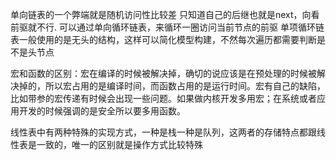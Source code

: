单向链表的一个弊端就是随机访问性比较差
只知道自己的后继也就是next，向看前驱就不行.
可以通过单向循环链表，来循环一圈访问当前节点的前驱
单项循环链表一般使用的是无头的结构，这样可以简化模型构建，不然每次遍历都需要判断是不是头节点

宏和函数的区别：宏在编译的时候被解决掉，确切的说应该是在预处理的时候被解决掉的，所以宏占用的是编译时间，而函数占用的是运行时间。宏有自己的缺陷，比如带参的宏传递有时候会出现一些问题。如果做内核开发多用宏；在系统或者应用开发的时候强调的是安全所以要多用函数。

线性表中有两种特殊的实现方式，一种是栈一种是队列，这两者的存储特点都跟线性表是一致的，唯一的区别就是操作方式比较特殊
